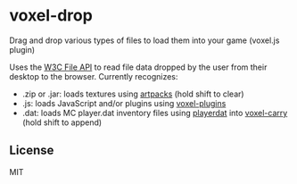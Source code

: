 # voxel-drop

Drag and drop various types of files to load them into your game (voxel.js plugin)

Uses the [W3C File API](http://www.w3.org/TR/FileAPI/) to read file data dropped by the user from
their desktop to the browser. Currently recognizes:

* .zip or .jar: loads textures using [artpacks](https://github.com/deathcap/artpacks) (hold shift to clear)
* .js: loads JavaScript and/or plugins using [voxel-plugins](https://github.com/deathcap/voxel-plugins)
* .dat: loads MC player.dat inventory files using [playerdat](https://github.com/deathcap/playerdat) into [voxel-carry](https://github.com/deathcap/voxel-carry) (hold shift to append)

## License

MIT

